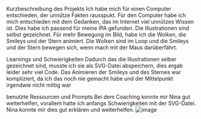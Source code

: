 Kurzbeschreibung des Projekts
Ich habe mich für einen Computer entschieden, der unnütze Fakten rausspukt. Für den Computer habe ich mich entschieden mit dem Gedanken, das im Internet viel unnützes Wissen ist. Dies habe ich passend für meine IPA gefunden. 
Die Illustrationen sind selbst gezeichnet. Für mehr Bewegung im Bild, habe ich die Wolken, die Smileys und der Stern animiert. Die Wolken sind im Loop und die Smileys und der Stern bewegen sich, wenn mach mit der Maus darüberfährt. 

Learnings und Schwierigkeiten
Dadurch das die Illustrationen selber gezeichnet sind, musste ich sie als SVG-Datei abspeichern, dies ergab leider sehr viel Code. Das Animieren der Smileys und des Sternes war kompliziert, da ich das noch nie gemacht habe und der Mittelpunkt irgendwie nicht mittig war

benutzte Ressourcen und Prompts
Bei dem Coaching konnte mir Nina gut weiterhelfen, vorallem hatte ich anfangs Schwierigkeiten mit der SVG-Datei. Nina konnte mir dies gut erklären und weiterhelfen. 
![image](https://github.com/user-attachments/assets/41f145a4-553f-4826-a28c-1151fd0d07aa)
